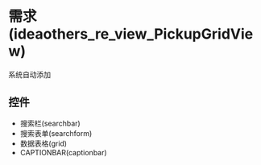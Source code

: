 # 需求(ideaothers_re_view_PickupGridView)  <!-- {docsify-ignore-all} -->

系统自动添加




## 控件
  * 搜索栏(searchbar)
  * 搜索表单(searchform)
  * 数据表格(grid)
  * CAPTIONBAR(captionbar)


<script>
 const { createApp } = Vue
  createApp({
    data() {
      return {
        message: '!'
      }
    }
  }).use(ElementPlus).mount('#app')
</script>
